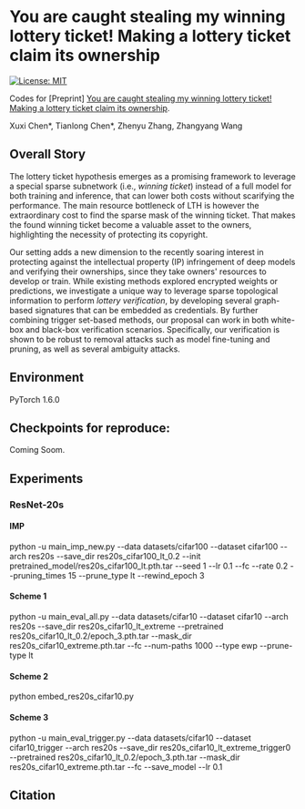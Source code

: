 # You are caught stealing my winning lottery ticket! Making a lottery ticket claim its ownership

[![License: MIT](https://img.shields.io/badge/License-MIT-green.svg)](https://opensource.org/licenses/MIT)

Codes for [Preprint] [You are caught stealing my winning lottery ticket! Making a lottery ticket claim its ownership]().

Xuxi Chen*, Tianlong Chen*, Zhenyu Zhang, Zhangyang Wang

## Overall Story

The lottery ticket hypothesis emerges as a promising framework to leverage a special sparse subnetwork (i.e., *winning ticket*) instead of a full model for both training and inference, that can lower both costs without scarifying the performance. The main resource bottleneck of LTH is however the extraordinary cost to find the sparse mask of the winning ticket. That makes the found winning ticket become a valuable asset to the owners, highlighting the necessity of protecting its copyright. 

Our setting adds a new dimension to the recently soaring interest in protecting against the intellectual property (IP) infringement of deep models and verifying their ownerships, since they take owners' resources to develop or train. While existing methods explored encrypted weights or predictions, we investigate a unique way to leverage sparse topological information to perform *lottery verification*, by developing several graph-based signatures that can be embedded as credentials. By further combining trigger set-based methods, our proposal can work in both white-box and black-box verification scenarios. Specifically, our verification is shown to be robust to removal attacks such as model fine-tuning and pruning, as well as several ambiguity attacks.

## Environment
PyTorch 1.6.0

## Checkpoints for reproduce: 

Coming Soom. 

## Experiments

### ResNet-20s
#### IMP
python -u main_imp_new.py --data datasets/cifar100 --dataset cifar100 --arch res20s --save_dir res20s_cifar100_lt_0.2 --init pretrained_model/res20s_cifar100_lt.pth.tar --seed 1 --lr 0.1 --fc --rate 0.2 --pruning_times 15 --prune_type lt --rewind_epoch 3 

#### Scheme 1
python -u main_eval_all.py --data datasets/cifar10 --dataset cifar10 --arch res20s --save_dir res20s_cifar10_lt_extreme --pretrained res20s_cifar10_lt_0.2/epoch_3.pth.tar --mask_dir res20s_cifar10_extreme.pth.tar --fc --num-paths 1000 --type ewp --prune-type lt

#### Scheme 2 
python embed_res20s_cifar10.py

#### Scheme 3 
python -u main_eval_trigger.py --data datasets/cifar10 --dataset cifar10_trigger --arch res20s --save_dir res20s_cifar10_lt_extreme_trigger0 --pretrained res20s_cifar10_lt_0.2/epoch_3.pth.tar --mask_dir res20s_cifar10_extreme.pth.tar --fc --save_model --lr 0.1 


## Citation
```
```
